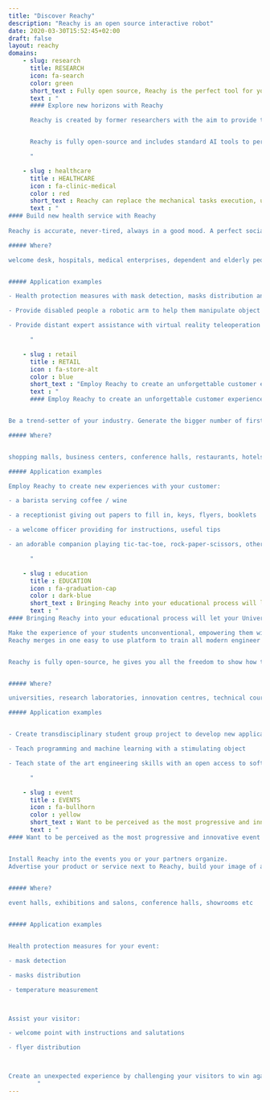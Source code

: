 ```yaml
---
title: "Discover Reachy"
description: "Reachy is an open source interactive robot"
date: 2020-03-30T15:52:45+02:00
draft: false
layout: reachy
domains:
    - slug: research
      title: RESEARCH
      icon: fa-search
      color: green
      short_text : Fully open source, Reachy is the perfect tool for you to freely explore new research frontiers
      text : "
      #### Explore new horizons with Reachy

      Reachy is created by former researchers with the aim to provide the perfect tool to collaborate on scientific challenges in AI and robotics. 


      Reachy is fully open-source and includes standard AI tools to perform as an easy platform for researchers to carry out experiments and share their work with the community. 

      "

    - slug : healthcare
      title : HEALTHCARE
      icon : fa-clinic-medical
      color : red
      short_text : Reachy can replace the mechanical tasks execution, undoubtedly bringing joy and confidence to the patients and medical personnel
      text : "
#### Build new health service with Reachy
      
Reachy is accurate, never-tired, always in a good mood. A perfect social assistant for people in need

##### Where?

welcome desk, hospitals, medical enterprises, dependent and elderly people accommodation establishments, retirement houses, sign language institutions etc 


##### Application examples

- Health protection measures with mask detection, masks distribution and temperature measurement

- Provide disabled people a robotic arm to help them manipulate object

- Provide distant expert assistance with virtual reality teleoperation of Reachy.

      "

    - slug : retail
      title : RETAIL
      icon : fa-store-alt
      color : blue
      short_text : "Employ Reachy to create an unforgettable customer experience: inspire your clients to spread a word about you"
      text : "
      #### Employ Reachy to create an unforgettable customer experience: inspire your clients to spread a word about you. 


Be a trend-setter of your industry. Generate the bigger number of first-time visitors and even more returning customers. Show the technological vector of your development.

##### Where?


shopping malls, business centers, conference halls, restaurants, hotels, cruises/boats, banks, pharmacies, showrooms, e-commerce points of package withdrawal etc 

##### Application examples

Employ Reachy to create new experiences with your customer:

- a barista serving coffee / wine

- a receptionist giving out papers to fill in, keys, flyers, booklets 

- a welcome officer providing for instructions, useful tips

- an adorable companion playing tic-tac-toe, rock-paper-scissors, other game of your choice.

      "

    - slug : education
      title : EDUCATION
      icon : fa-graduation-cap
      color : dark-blue
      short_text : Bringing Reachy into your educational process will let your University stand out in the crowd
      text : "
#### Bringing Reachy into your educational process will let your University stand out in the crowd. 

Make the experience of your students unconventional, empowering them with the state-of-the-art knowledge. 
Reachy merges in one easy to use platform to train all modern engineer skills: programming, mechanics, electronics, 3D printing, machine learning, virtual reality and so on.


Reachy is fully open-source, he gives you all the freedom to show how things work!


##### Where? 

universities, research laboratories, innovation centres, technical courses, preparation schools etc

##### Application examples


- Create transdisciplinary student group project to develop new applications on Reachy or modify him to extend his abilities

- Teach programming and machine learning with a stimulating object

- Teach state of the art engineering skills with an open access to software files and CAD design.

      "

    - slug : event
      title : EVENTS
      icon : fa-bullhorn
      color : yellow
      short_text : Want to be perceived as the most progressive and innovative event of the year?
      text : "
#### Want to be perceived as the most progressive and innovative event of the year? 


Install Reachy into the events you or your partners organize. 
Advertise your product or service next to Reachy, build your image of a high-tech company seeing into the future.
 

##### Where? 

event halls, exhibitions and salons, conference halls, showrooms etc


##### Application examples


Health protection measures for your event:  

- mask detection

- masks distribution

- temperature measurement



Assist your visitor:

- welcome point with instructions and salutations 

- flyer distribution



Create an unexpected experience by challenging your visitors to win against Reachy in tic-tac-toe, rock-paper-scissors, other game of your choice.
        "
---
```







